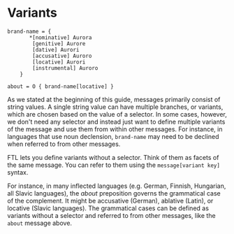 # Variants

```
brand-name = {
       *[nominative] Aurora
        [genitive] Aurore
        [dative] Aurori
        [accusative] Auroro
        [locative] Aurori
        [instrumental] Auroro
    }

about = O { brand-name[locative] }
```

As we stated at the beginning of this guide, messages primarily consist of
string values. A single string value can have multiple branches, or variants,
which are chosen based on the value of a selector. In some cases, however, we
don't need any selector and instead just want to define multiple variants of
the message and use them from within other messages. For instance, in languages
that use noun declension, `brand-name` may need to be declined when referred to
from other messages.

FTL lets you define variants without a selector. Think of them as facets of the
same message. You can refer to them using the `message[variant key]` syntax.

For instance, in many inflected languages (e.g. German, Finnish, Hungarian, all
Slavic languages), the *about* preposition governs the grammatical case of the
complement. It might be accusative (German), ablative (Latin), or locative
(Slavic languages). The grammatical cases can be defined as variants without a
selector and referred to from other messages, like the `about` message above.
